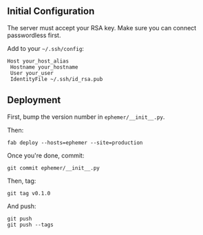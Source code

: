 ## Initial Configuration

The server must accept your RSA key. Make sure you can connect passwordless first.

Add to your `~/.ssh/config`:

    Host your_host_alias
     Hostname your_hostname
     User your_user
     IdentityFile ~/.ssh/id_rsa.pub


## Deployment

First, bump the version number in `ephemer/__init__.py`.

Then:

    fab deploy --hosts=ephemer --site=production
 
Once you're done, commit:

    git commit ephemer/__init__.py
 
Then, tag:

    git tag v0.1.0
 
And push:

    git push
    git push --tags

